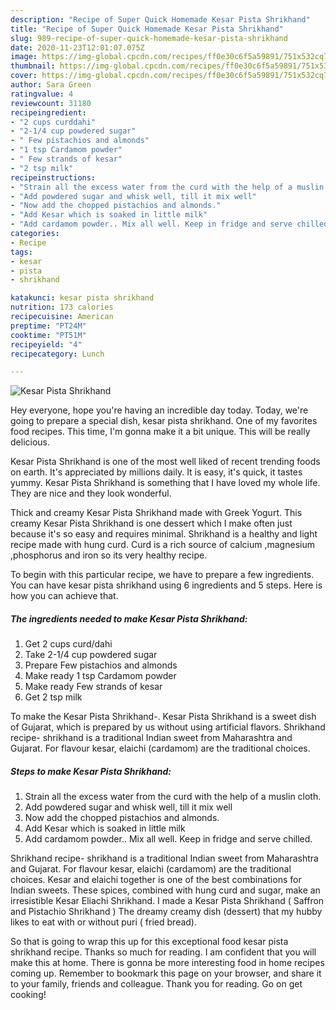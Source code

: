 ```yaml
---
description: "Recipe of Super Quick Homemade Kesar Pista Shrikhand"
title: "Recipe of Super Quick Homemade Kesar Pista Shrikhand"
slug: 989-recipe-of-super-quick-homemade-kesar-pista-shrikhand
date: 2020-11-23T12:01:07.075Z
image: https://img-global.cpcdn.com/recipes/ff0e30c6f5a59891/751x532cq70/kesar-pista-shrikhand-recipe-main-photo.jpg
thumbnail: https://img-global.cpcdn.com/recipes/ff0e30c6f5a59891/751x532cq70/kesar-pista-shrikhand-recipe-main-photo.jpg
cover: https://img-global.cpcdn.com/recipes/ff0e30c6f5a59891/751x532cq70/kesar-pista-shrikhand-recipe-main-photo.jpg
author: Sara Green
ratingvalue: 4
reviewcount: 31180
recipeingredient:
- "2 cups curddahi"
- "2-1/4 cup powdered sugar"
- " Few pistachios and almonds"
- "1 tsp Cardamom powder"
- " Few strands of kesar"
- "2 tsp milk"
recipeinstructions:
- "Strain all the excess water from the curd with the help of a muslin cloth."
- "Add powdered sugar and whisk well, till it mix well"
- "Now add the chopped pistachios and almonds."
- "Add Kesar which is soaked in little milk"
- "Add cardamom powder.. Mix all well. Keep in fridge and serve chilled."
categories:
- Recipe
tags:
- kesar
- pista
- shrikhand

katakunci: kesar pista shrikhand 
nutrition: 173 calories
recipecuisine: American
preptime: "PT24M"
cooktime: "PT51M"
recipeyield: "4"
recipecategory: Lunch

---
```



![Kesar Pista Shrikhand](https://img-global.cpcdn.com/recipes/ff0e30c6f5a59891/751x532cq70/kesar-pista-shrikhand-recipe-main-photo.jpg)

Hey everyone, hope you're having an incredible day today. Today, we're going to prepare a special dish, kesar pista shrikhand. One of my favorites food recipes. This time, I'm gonna make it a bit unique. This will be really delicious.

Kesar Pista Shrikhand is one of the most well liked of recent trending foods on earth. It's appreciated by millions daily. It is easy, it's quick, it tastes yummy. Kesar Pista Shrikhand is something that I have loved my whole life. They are nice and they look wonderful.

Thick and creamy Kesar Pista Shrikhand made with Greek Yogurt. This creamy Kesar Pista Shrikhand is one dessert which I make often just because it&#39;s so easy and requires minimal. Shrikhand is a healthy and light recipe made with hung curd. Curd is a rich source of calcium ,magnesium ,phosphorus and iron so its very healthy recipe.


To begin with this particular recipe, we have to prepare a few ingredients. You can have kesar pista shrikhand using 6 ingredients and 5 steps. Here is how you can achieve that.

<!--inarticleads1-->

##### The ingredients needed to make Kesar Pista Shrikhand:

1. Get 2 cups curd/dahi
1. Take 2-1/4 cup powdered sugar
1. Prepare  Few pistachios and almonds
1. Make ready 1 tsp Cardamom powder
1. Make ready  Few strands of kesar
1. Get 2 tsp milk


To make the Kesar Pista Shrikhand-. Kesar Pista Shrikhand is a sweet dish of Gujarat, which is prepared by us without using artificial flavors. Shrikhand recipe- shrikhand is a traditional Indian sweet from Maharashtra and Gujarat. For flavour kesar, elaichi (cardamom) are the traditional choices. 

<!--inarticleads2-->

##### Steps to make Kesar Pista Shrikhand:

1. Strain all the excess water from the curd with the help of a muslin cloth.
1. Add powdered sugar and whisk well, till it mix well
1. Now add the chopped pistachios and almonds.
1. Add Kesar which is soaked in little milk
1. Add cardamom powder.. Mix all well. Keep in fridge and serve chilled.


Shrikhand recipe- shrikhand is a traditional Indian sweet from Maharashtra and Gujarat. For flavour kesar, elaichi (cardamom) are the traditional choices. Kesar and elaichi together is one of the best combinations for Indian sweets. These spices, combined with hung curd and sugar, make an irresistible Kesar Eliachi Shrikhand. I made a Kesar Pista Shrikhand ( Saffron and Pistachio Shrikhand ) The dreamy creamy dish (dessert) that my hubby likes to eat with or without puri ( fried bread). 

So that is going to wrap this up for this exceptional food kesar pista shrikhand recipe. Thanks so much for reading. I am confident that you will make this at home. There is gonna be more interesting food in home recipes coming up. Remember to bookmark this page on your browser, and share it to your family, friends and colleague. Thank you for reading. Go on get cooking!
